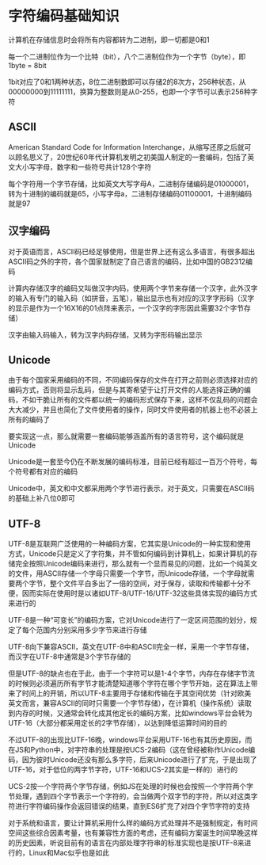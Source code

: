 # 字符编码基础知识

计算机在存储信息时会将所有内容都转为二进制，即一切都是0和1

每一个二进制位作为一个比特（bit），八个二进制位作为一个字节（byte），即1byte = 8bit

1bit对应了0和1两种状态，8位二进制数即可以存储2的8次方，256种状态，从00000000到11111111，换算为整数则是从0-255，也即一个字节可以表示256种字符

## ASCII

American Standard Code for Information Interchange，从缩写还原之后就可以顾名思义了，20世纪60年代计算机发明之初美国人制定的一套编码，包括了英文大小写字母，数字和一些符号共计128个字符

每个字符用一个字节存储，比如英文大写字母A，二进制存储编码是01000001，转为十进制的编码就是65，小写字母a，二进制存储编码01100001，十进制编码就是97

## 汉字编码

对于英语而言，ASCII码已经足够使用，但是世界上还有这么多语言，有很多超出ASCII码之外的字符，各个国家就制定了自己语言的编码，比如中国的GB2312编码

计算内存储汉字的编码又叫做汉字内码，使用两个字节来存储一个汉字，此外汉字的输入有专门的输入码（如拼音，五笔），输出显示也有对应的汉字字形码（汉字的显示是作为一个16X16的01点阵来表示，一个汉字的字形因此需要32个字节存储）

汉字由输入码输入，转为汉字内码存储，又转为字形码输出显示

## Unicode

由于每个国家采用编码的不同，不同编码保存的文件在打开之前则必须选择对应的编码方式，否则将显示乱码，但是与其寄希望于让打开文件的人能选择正确的编码，不如干脆让所有的文件都以统一的编码形式保存下来，这样不仅乱码的问题会大大减少，并且也简化了文件使用者的操作，同时文件使用者的机器上也不必装上所有的编码了

要实现这一点，那么就需要一套编码能够涵盖所有的语言符号，这个编码就是Unicode

Unicode是一套至今仍在不断发展的编码标准，目前已经有超过一百万个符号，每个符号都有对应的编码

Unicode中，英文和中文都采用两个字节进行表示，对于英文，只需要在ASCII码的基础上补八位0即可

## UTF-8

UTF-8是互联网广泛使用的一种编码方案，它其实是Unicode的一种实现和使用方式，Unicode只是定义了字符集，并不管如何编码到计算机上，如果计算机的存储完全按照Unicode编码来进行，那么就有一个显而易见的问题，比如一个纯英文的文件，用ASCII存储一个字母只需要一个字节，而Unicode存储，一个字母就需要两个字节，整个文件平白多出了一倍的空间，对于保存，读取和传输都十分不便，因而实际在使用时是以诸如UTF-8/UTF-16/UTF-32这些具体实现的编码方式来进行的

UTF-8是一种“可变长”的编码方案，它对Unicode进行了一定区间范围的划分，规定了每个范围内分别采用多少字节来进行存储

UTF-8向下兼容ASCII，英文在UTF-8中和ASCII完全一样，采用一个字节存储，而汉字在UTF-8中通常是3个字节存储的

但是UTF-8的缺点也在于此，由于一个字符可以是1-4个字节，内存在存储字节流的时候则必须遍历所有字节才能清楚知道哪个字符在哪个字节开始，这在算法上带来了时间上的开销，所以UTF-8主要用于存储和传输在于其空间优势（针对欧美英文而言，兼容ASCII的同时只需要一个字节存储），在计算机（操作系统）读取到内存的时候，又通常会转化成其他定长的编码方案，比如windows平台会转为UTF-16（大部分都采用定长的2字节存储），以达到降低运算时间的目的

不过UTF-8的出现比UTF-16晚，windows平台采用UTF-16也有其历史原因，而在JS和Python中，对字符串的处理是按UCS-2编码（这在曾经被称作Unicode编码，因为彼时Unicode还没有那么多字符，后来Unicode进行了扩充，于是出现了UTF-16，对于低位的两字节字符，UTF-16和UCS-2其实是一样的）进行的

UCS-2按一个字符两个字节存储，例如JS在处理的时候也会按照一个字符两个字节处理，遇到四个字节表示一个字符的，会当做两个双字节的字符，所以对这类字符进行字符编码操作会返回错误的结果，直到ES6扩充了对四个字节字符的支持

对于系统和语言，要让计算机采用什么样的编码方式处理并不是强制规定，有时间空间这些综合因素考量，也有兼容性方面的考虑，还有编码方案诞生时间早晚这样的历史因素，听说目前有的语言在内部处理字符串的标准实现也是按UTF-8来进行的，Linux和Mac似乎也是如此